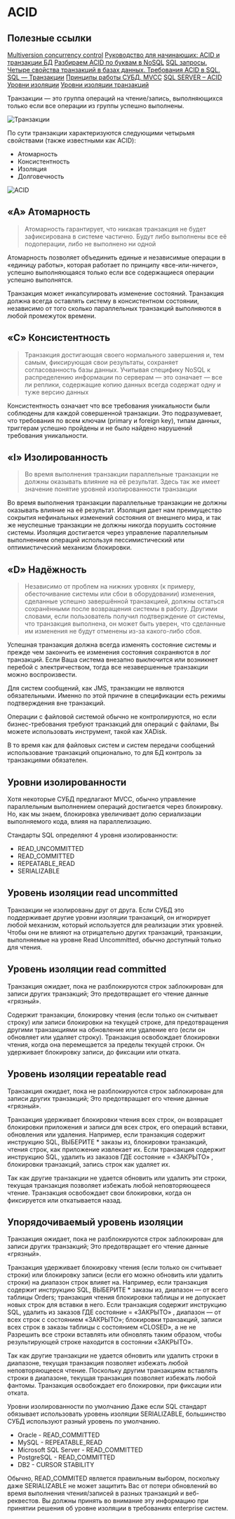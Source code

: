 # ACID 
## Полезные ссылки

[Multiversion concurrency control](https://en.wikipedia.org/wiki/Multiversion_concurrency_control)
[Руководство для начинающих: ACID и транзакции БД](http://akorsa.ru/2016/08/rukovodstvo-dlya-nachinayushhih-acid-i-tranzaktsii-bd/)
[Разбираем ACID по буквам в NoSQL](https://habr.com/ru/post/228327/)
[SQL запросы. Четыре свойства транзакций в базах данных. Требования ACID в SQL.](https://www.youtube.com/watch?v=ze6rkueiMfY)
[SQL — Транзакции](https://webformyself.com/sql-tranzakcii/)
[Принципы работы СУБД. MVCC](https://habr.com/ru/post/208400/)
[SQL SERVER – ACID](https://blog.sqlauthority.com/2007/12/09/sql-server-acid-atomicity-consistency-isolation-durability/)
[Уровни изоляции](https://professorweb.ru/my/sql-server/2012/level3/3_16.php)
[Уровни изоляции транзакций](https://docs.microsoft.com/ru-ru/sql/odbc/reference/develop-app/transaction-isolation-levels?view=sql-server-2017)


Транзакции — это группа операций на чтение/запись, выполняющихся только если все операции из группы успешно выполнены.

![Транзакции](/NetSectionCommon/images/transaction-workflow1.gif)

По сути транзакции характеризуются следующими четырьмя свойствами (также известными как ACID):

- Атомарность
- Консистентность
- Изоляция
- Долговечность

![ACID](/NetSectionCommon/images/acid.png)

## «A» Атомарность

> Атомарность гарантирует, что никакая транзакция не будет зафиксирована в системе частично. Будут либо выполнены все её подоперации, либо не выполнено ни одной

Атомарность позволяет объединить единые и независимые операции в «единицу работы», которая работает по принципу «все-или-ничего», успешно выполняющаяся только если все содержащиеся операции успешно выполнятся.

Транзакция может инкапсулировать изменение состояний. Транзакция должна всегда оставлять систему в консистентном состоянии, независимо от того сколько параллельных транзакций выполняются в любой промежуток времени.

## «C» Консистентность

> Транзакция достигающая своего нормального завершения и, тем самым, фиксирующая свои результаты, сохраняет согласованность базы данных. Учитывая специфику NoSQL к распределению информации по серверам — это означает — все ли реплики, содержащие копию данных всегда содержат одну и туже версию данных

Консистентность означает что все требования уникальности были соблюдены для каждой совершенной транзакции. Это подразумевает, что требования по всем ключам (primary и foreign key), типам данных, триггерам успешно пройдены и не было найдено нарушений требования уникальности.

## «I» Изолированность

> Во время выполнения транзакции параллельные транзакции не должны оказывать влияние на её результат. Здесь так же имеет значение понятие уровней изолированности транзакции

Во время выполнения транзакции параллельные транзакции не должны оказывать влияние на её результат. Изоляция дает нам преимущество сокрытия нефинальных изменений состояния от внешнего мира, и так же неуспешные транзакции не должны никогда порушить состояние системы. Изоляция достигается через управление параллельным выполнением операций используя пессимистический или оптимистический механизм блокировки.

## «D» Надёжность

> Независимо от проблем на нижних уровнях (к примеру, обесточивание системы или сбои в оборудовании) изменения, сделанные успешно завершённой       транзакцией, должны остаться сохранёнными после возвращения системы в работу. Другими словами, если пользователь получил подтверждение от системы, что транзакция выполнена, он может быть уверен, что сделанные им изменения не будут отменены из-за какого-либо сбоя.

Успешная транзакция должна всегда изменять состояние системы и прежде чем закончить ее изменения состояния сохраняются в лог транзакций. Если Ваша система внезапно выключится или возникнет перебой с электричеством, тогда все незавершенные транзакции можно воспроизвести.

Для систем сообщений, как JMS, транзакции не являются обязательными. Именно по этой причине в спецификации есть режимы подтверждения вне транзакций.

Операции с файловой системой обычно не контролируются, но если бизнес-требования требуют транзакций для операций с файлами, Вы можете использовать инструмент, такой как  XADisk.

В то время как для файловых систем и систем передачи сообщений использование транзакций опционально, то для БД контроль за транзакциями обязателен.

## Уровни изолированности

Хотя некоторые СУБД предлагают MVCC, обычно управление параллельным выполнением операций достигается через блокировку. Но, как мы знаем, блокировка увеличивает долю сериализации выполняемого кода, влияя на параллелизацию.

Стандарты SQL определяют 4 уровня изолированности:

- READ_UNCOMMITTED
- READ_COMMITTED
- REPEATABLE_READ
- SERIALIZABLE

## Уровень изоляции read uncommitted

Транзакции не изолированы друг от друга. Если СУБД это поддерживает другие уровни изоляции транзакций, он игнорирует любой механизм, который используется для реализации этих уровней. Чтобы они не влияют на отрицательно других транзакций, транзакции, выполняемые на уровне Read Uncommitted, обычно доступный только для чтения.

## Уровень изоляции read committed

Транзакция ожидает, пока не разблокируются строк заблокирован для записи других транзакций; Это предотвращает его чтение данные «грязный».

Содержит транзакции, блокировку чтения (если только он считывает строку) или записи блокировки на текущей строке, для предотвращения другими транзакциями на обновление или удаление его (если он обновляет или удаляет строку). Транзакция освобождает блокировки чтения, когда она перемещается за пределы текущей строки. Он удерживает блокировку записи, до фиксации или отката.

## Уровень изоляции repeatable read

Транзакция ожидает, пока не разблокируются строк заблокирован для записи других транзакций; Это предотвращает его чтение данные «грязный».

Транзакция удерживает блокировки чтения всех строк, он возвращает блокировки приложения и записи для всех строк, его операций вставки, обновления или удаления. Например, если транзакция содержит инструкцию SQL, ВЫБЕРИТЕ * заказы из, блокировки транзакций, чтения строк, как приложение извлекает их. Если транзакция содержит инструкцию SQL, удалить из заказов ГДЕ состояние = «ЗАКРЫТО» , блокировки транзакций, запись строк как удаляет их.

Так как другие транзакции не удается обновить или удалить эти строки, текущая транзакция позволяет избежать любой неповторяющееся чтение. Транзакция освобождает свои блокировки, когда он фиксируется или откатывается назад.

## Упорядочиваемый уровень изоляции

Транзакция ожидает, пока не разблокируются строк заблокирован для записи других транзакций; Это предотвращает его чтение данные «грязный».

Транзакция удерживает блокировку чтения (если только он считывает строки) или блокировку записи (если его можно обновить или удалить строки) на диапазон строк влияет на. Например, если транзакция содержит инструкцию SQL, ВЫБЕРИТЕ * заказы из, диапазон — от всего таблицы Orders; транзакция чтения блокировки таблицы и не допускает новых строк для вставки в него. Если транзакция содержит инструкцию SQL, удалить из заказов ГДЕ состояние = «ЗАКРЫТО» , диапазон — от всех строк с состоянием «ЗАКРЫТО»; блокировки транзакций, записи всех строк в заказы таблицы с состоянием «CLOSED», а не не Разрешить все строки вставлять или обновлять таким образом, чтобы результирующей строке находится в состоянии «ЗАКРЫТО».

Так как другие транзакции не удается обновить или удалить строки в диапазоне, текущая транзакция позволяет избежать любой неповторяющееся чтение. Поскольку другим транзакциям вставлять строки в диапазоне, текущая транзакция позволяет избежать любой фантомы. Транзакция освобождает его блокировки, при фиксации или отката.


Уровни изолированности по умолчанию
Даже если SQL стандарт обязывает использовать уровень изоляции SERIALIZABLE, большинство СУБД используют разный уровень по умолчанию.

- Oracle - READ_COMMITTED
- MySQL - REPEATABLE_READ
- Microsoft SQL Server - READ_COMMITTED
- PostgreSQL - READ_COMMITTED
- DB2 - CURSOR STABILITY

Обычно, READ_COMMITED является правильным выбором, поскольку даже SERIALIZABLE не может защитить Вас от потери обновлений во время выполнения чтения/записей в разных транзакций и веб-реквестов. Вы должны принять во внимание эту информацию при принятии решения об уровне изоляции в требованиях enterprise систем.